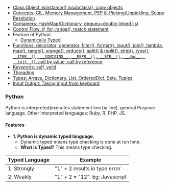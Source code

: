 - [Class,Object: isinstance(),issubclass(), copy objects](Objects-and-Classes)
- [Concepts: GIL, Memory Management, PEP 8, Picking/Unpickling, Scope Resolution](#Concepts)
- [Containers: HashMap/Dictionary, dequeu=doubly linked list](containers)
- [Control Flow: if, for, range(), match statement](Control_Flow)
- Feature of Python
  - [Dynamically Typed](#st)
- [Functions: decorator, generator, filter(), format(), input(), join(), lambda, map(), range(), xrange(), reduce(), split() & rsplit(), strip(), type(), `__ITER__(), __CONTAINS__, __REPR__(), __STR__(), __doc__, __init__()`, call by value, call by reference](#Functions)
- [Keywords: self, yeild](Keywords)
- [Threading](/Threads_Processes_IPC/Threads/Code#p1)
- [Types: Arrays, Dictionary, List, OrderedDict, Sets, Tuples](containers)
- [Input,Output: Taking input from keyboard](Input_Output)

### Python
Python is interpreted(executes statement line by line), general Purpose language. Other Interpreted languages: Ruby, R, PHP, JS.

#### Features
- **1. Python is dynamic typed language.**
  - Dynamic typed means type checking is done at run time.
  - **What is Typed?** This means type checking.

|Typed Language|Example|
|---|---|
|1. Strongly|"1" + 2  results in type error|
|2. Weakly|"1" + 2  = "12". Eg: Javascript|
